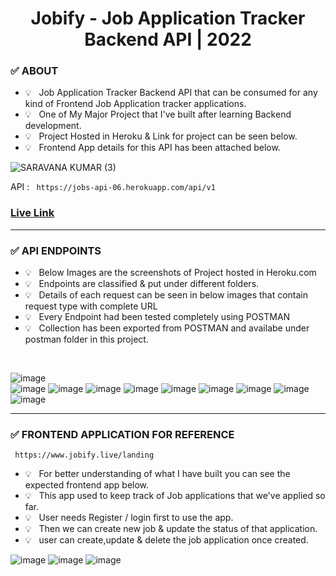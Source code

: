 <h1 align="center"> Jobify - Job Application Tracker Backend API | 2022  </h1>

### ✅ ABOUT
- 💡 &nbsp; Job Application Tracker Backend API that can be consumed for any kind of Frontend Job Application tracker applications.
- 💡 &nbsp; One of My Major Project that I've built after learning Backend development.
- 💡 &nbsp; Project Hosted in Heroku & Link for project can be seen below.
- 💡 &nbsp; Frontend App details for this API has been attached below.

![SARAVANA KUMAR (3)](https://user-images.githubusercontent.com/63772127/192761468-ed39914e-0cfb-49aa-89fd-15ea2d7b0226.jpg)

API   :   ```  https://jobs-api-06.herokuapp.com/api/v1 ```  &nbsp;  &nbsp; &nbsp;  
<h3> <a href="https://jobs-api-6800.herokuapp.com/"> Live Link </a> </h3>
<hr>

### ✅ API ENDPOINTS 
- 💡 &nbsp; Below Images are the screenshots of Project hosted in Heroku.com
- 💡 &nbsp; Endpoints are classified & put under different folders.
- 💡 &nbsp; Details of each request can be seen in below images that contain request type with complete URL
- 💡 &nbsp; Every Endpoint had been tested completely using POSTMAN 
- 💡 &nbsp; Collection has been exported from POSTMAN and availabe under postman folder in this project.

<br>

![image](https://user-images.githubusercontent.com/63772127/177473274-7bb78f5a-cec2-49e5-b1d9-de9c92f5ad43.png)  </br>
![image](https://user-images.githubusercontent.com/63772127/177475066-58f0bdd7-9863-4b0a-b2ec-47fd422783c1.png)
![image](https://user-images.githubusercontent.com/63772127/192797241-990ad058-6f5a-4a87-bd09-0dea2d5fff49.png)
![image](https://user-images.githubusercontent.com/63772127/192797364-3325bde7-a6f2-4c2d-bef9-94badfeba45d.png)
![image](https://user-images.githubusercontent.com/63772127/192797463-6711f2ca-df9c-421b-bdb3-3bcc53a6b81c.png)
![image](https://user-images.githubusercontent.com/63772127/192797512-0f253f20-46f5-4b5f-8bbb-24972b7061de.png)
![image](https://user-images.githubusercontent.com/63772127/192797679-ae798d28-0f05-4f87-84eb-81e329038aaf.png)
![image](https://user-images.githubusercontent.com/63772127/192797863-fc24df17-cb42-4ac6-b22e-da51ef6b6238.png)
![image](https://user-images.githubusercontent.com/63772127/192797947-86475a38-f9d0-4033-aeb0-4b93506ebd66.png)
![image](https://user-images.githubusercontent.com/63772127/192798147-c8570228-b2c9-48db-9c67-6fb96dc195f4.png)

<hr>

### ✅  FRONTEND APPLICATION FOR REFERENCE 

```  https://www.jobify.live/landing  ```

- 💡 &nbsp; For better understanding of what I have built you can see the expected frontend app below.
- 💡 &nbsp; This app used to keep track of Job applications that we've applied so far.
- 💡 &nbsp; User needs Register / login first to use the app.
- 💡 &nbsp; Then we can create new job & update the status of that application.
- 💡 &nbsp; user can create,update & delete the job application once created.

![image](https://user-images.githubusercontent.com/63772127/192800598-c1210100-8bea-46d7-a26a-ff536ff819f5.png)
![image](https://user-images.githubusercontent.com/63772127/192800738-d5da0ab4-a4f4-431a-866b-d9a5fb0749be.png)
![image](https://user-images.githubusercontent.com/63772127/192800819-c910f446-1ff1-4ae3-80a9-34caa3099541.png)

